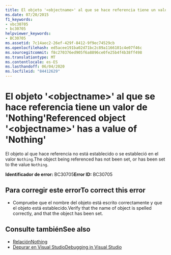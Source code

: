 ```yaml
---
title: El objeto '<objectname>' al que se hace referencia tiene un valor de 'Nothing'
ms.date: 07/20/2015
f1_keywords:
- vbc30705
- bc30705
helpviewer_keywords:
- BC30705
ms.assetid: 7c14aec2-26ef-429f-8412-9f9ec74529cb
ms.openlocfilehash: ed5acee191ba02d71bc2c89a1166101c4e07f46c
ms.sourcegitcommit: f8c270376ed905f6a8896ce0fe25b4f4b38ff498
ms.translationtype: MT
ms.contentlocale: es-ES
ms.lasthandoff: 06/04/2020
ms.locfileid: "84412629"
---
```

# <a name="referenced-object-objectname-has-a-value-of-nothing"></a><span data-ttu-id="1ae3a-102">El objeto '\<objectname>' al que se hace referencia tiene un valor de 'Nothing'</span><span class="sxs-lookup"><span data-stu-id="1ae3a-102">Referenced object '\<objectname>' has a value of 'Nothing'</span></span>
<span data-ttu-id="1ae3a-103">El objeto al que hace referencia no está establecido o se estableció en el valor `Nothing`.</span><span class="sxs-lookup"><span data-stu-id="1ae3a-103">The object being referenced has not been set, or has been set to the value `Nothing`.</span></span>  
  
 <span data-ttu-id="1ae3a-104">**Identificador de error:** BC30705</span><span class="sxs-lookup"><span data-stu-id="1ae3a-104">**Error ID:** BC30705</span></span>  
  
## <a name="to-correct-this-error"></a><span data-ttu-id="1ae3a-105">Para corregir este error</span><span class="sxs-lookup"><span data-stu-id="1ae3a-105">To correct this error</span></span>  
  
- <span data-ttu-id="1ae3a-106">Compruebe que el nombre del objeto está escrito correctamente y que el objeto está establecido.</span><span class="sxs-lookup"><span data-stu-id="1ae3a-106">Verify that the name of object is spelled correctly, and that the object has been set.</span></span>  
  
## <a name="see-also"></a><span data-ttu-id="1ae3a-107">Consulte también</span><span class="sxs-lookup"><span data-stu-id="1ae3a-107">See also</span></span>

- [<span data-ttu-id="1ae3a-108">Relación</span><span class="sxs-lookup"><span data-stu-id="1ae3a-108">Nothing</span></span>](../language-reference/nothing.md)
- [<span data-ttu-id="1ae3a-109">Depurar en Visual Studio</span><span class="sxs-lookup"><span data-stu-id="1ae3a-109">Debugging in Visual Studio</span></span>](/visualstudio/debugger/debugger-feature-tour)
